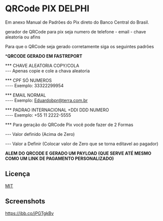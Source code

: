 
# QRCode PIX DELPHI

Em anexo Manual de Padrões do Pix direto do Banco Central do Brasil.

gerador de QRCode para pix seja numero de telefone - email - chave aleatoria ou afins

Para que o QRCode seja gerado corretamente siga os seguintes padrões

*****QRCODE GERADO EM FASTREPORT****

*** CHAVE ALEATORIA COPY/COLA   
--- Apenas copie e cole a chava aleatoria

*** CPF SÓ NUMEROS              
---- Exemplo: 33322299954

*** EMAIL NORMAL                
---- Exemplo: Eduardobpr@terra.com.br

*** PADRAO INTERNACIONAL +DDI DDD NUMERO  
---- Exemplo: +55 11 2222-5555


*** Para geração do QRCode Pix você pode fazer de 2 Formas 

--- Valor definido (Acima de Zero)

--- Valor a Definir (Colocar valor de Zero que se torna editavel ao pagador)



**ALEM DO QRCODE E GERADO UM PAYLOAD (QUE SERVE ATÉ MESMO COMO UM LINK DE PAGAMENTO PERSONALIZADO)**



## Licença

[MIT](https://choosealicense.com/licenses/mit/)


## Screenshots

https://ibb.co/jPGTgkBv



